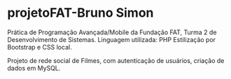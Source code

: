 # projetoFAT-Bruno Simon

Prática de Programação Avançada/Mobile da Fundação FAT, Turma 2 de Desenvolvimento de Sistemas.
Linguagem utilizada: PHP
Estilização por Bootstrap e CSS local.

Projeto de rede social de Filmes, com autenticação de usuários, criação de dados em MySQL.
